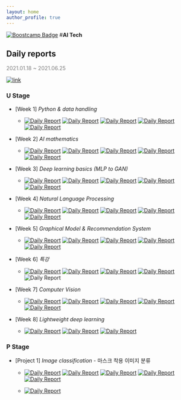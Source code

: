 ```yaml
---
layout: home
author_profile: true
---
```


[![Boostcamp Badge](https://img.shields.io/badge/Naver-Boostcamp-02c73?style=flat)](https://boostcamp.connect.or.kr/program.html) #**AI Tech**

## **Daily reports**

<span style="color:grey">2021.01.18 ~ 2021.06.25</span>

 [![link](https://img.shields.io/badge/Review-합격후기-gold?style=flat)](https://www.philgineer.com/2021/02/ai-tech.html)

### U Stage

* [Week 1] *Python & data handling*
    * [![Daily Report](https://img.shields.io/badge/Day01-red?style=flat)](https://philgineer.github.io/boostcamp-001)
    [![Daily Report](https://img.shields.io/badge/Day02-orange?style=flat)](https://philgineer.github.io/boostcamp-002)
    [![Daily Report](https://img.shields.io/badge/Day03-yellow?style=flat)](https://philgineer.github.io/boostcamp-003)
    [![Daily Report](https://img.shields.io/badge/Day04-green?style=flat)](https://philgineer.github.io/boostcamp-004)
    [![Daily Report](https://img.shields.io/badge/Day05-blue?style=flat)](https://philgineer.github.io/boostcamp-005)

* [Week 2] *AI mathematics*
    * [![Daily Report](https://img.shields.io/badge/Day06-red?style=flat)](https://philgineer.github.io/boostcamp-006)
    [![Daily Report](https://img.shields.io/badge/Day07-orange?style=flat)](https://philgineer.github.io/boostcamp-007)
    [![Daily Report](https://img.shields.io/badge/Day08-yellow?style=flat)](https://philgineer.github.io/boostcamp-008)
    [![Daily Report](https://img.shields.io/badge/Day09-green?style=flat)](https://philgineer.github.io/boostcamp-009)
    [![Daily Report](https://img.shields.io/badge/Day10-blue?style=flat)](https://philgineer.github.io/boostcamp-010)

* [Week 3] *Deep learning basics (MLP to GAN)*
    * [![Daily Report](https://img.shields.io/badge/Day11-red?style=flat)](https://philgineer.github.io/boostcamp-011)
    [![Daily Report](https://img.shields.io/badge/Day12-orange?style=flat)](https://philgineer.github.io/boostcamp-012)
    [![Daily Report](https://img.shields.io/badge/Day13-yellow?style=flat)](https://philgineer.github.io/boostcamp-013)
    [![Daily Report](https://img.shields.io/badge/Day14-green?style=flat)](https://philgineer.github.io/boostcamp-014)
    [![Daily Report](https://img.shields.io/badge/Day15-blue?style=flat)](https://philgineer.github.io/boostcamp-015)

* [Week 4] *Natural Language Processing*
    * [![Daily Report](https://img.shields.io/badge/Day16-red?style=flat)](https://philgineer.github.io/boostcamp-016)
    [![Daily Report](https://img.shields.io/badge/Day17-orange?style=flat)](https://philgineer.github.io/boostcamp-017)
    [![Daily Report](https://img.shields.io/badge/Day18-yellow?style=flat)](https://philgineer.github.io/boostcamp-018)
    [![Daily Report](https://img.shields.io/badge/Day19-green?style=flat)](https://philgineer.github.io/boostcamp-019)
    [![Daily Report](https://img.shields.io/badge/Day20-blue?style=flat)](https://philgineer.github.io/boostcamp-020)

* [Week 5] *Graphical Model & Recommendation System*
    * [![Daily Report](https://img.shields.io/badge/Day21-red?style=flat)](https://philgineer.github.io/boostcamp-021)
    [![Daily Report](https://img.shields.io/badge/Day22-orange?style=flat)](https://philgineer.github.io/boostcamp-022)
    [![Daily Report](https://img.shields.io/badge/Day23-yellow?style=flat)](https://philgineer.github.io/boostcamp-023)
    [![Daily Report](https://img.shields.io/badge/Day24-green?style=flat)](https://philgineer.github.io/boostcamp-024)
    [![Daily Report](https://img.shields.io/badge/Day25-blue?style=flat)](https://philgineer.github.io/boostcamp-025)

* [Week 6] *특강*
    * [![Daily Report](https://img.shields.io/badge/Day26-red?style=flat)](https://philgineer.github.io/boostcamp-026)
    [![Daily Report](https://img.shields.io/badge/Day27-orange?style=flat)](https://philgineer.github.io/boostcamp-027)
    [![Daily Report](https://img.shields.io/badge/Day28-yellow?style=flat)](https://philgineer.github.io/boostcamp-028)
    [![Daily Report](https://img.shields.io/badge/Day29-green?style=flat)](https://philgineer.github.io/boostcamp-029)
    ![Daily Report](https://img.shields.io/badge/공휴일-grey?style=flat)

* [Week 7] *Computer Vision*
    * [![Daily Report](https://img.shields.io/badge/Day31-red?style=flat)](https://philgineer.github.io/boostcamp-031)
    [![Daily Report](https://img.shields.io/badge/Day32-orange?style=flat)](https://philgineer.github.io/boostcamp-032)
    [![Daily Report](https://img.shields.io/badge/Day33-yellow?style=flat)](https://philgineer.github.io/boostcamp-033)
    [![Daily Report](https://img.shields.io/badge/Day34-green?style=flat)](https://philgineer.github.io/boostcamp-034)
    [![Daily Report](https://img.shields.io/badge/Day35-blue?style=flat)](https://philgineer.github.io/boostcamp-035)

* [Week 8] *Lightweight deep learning*
    * [![Daily Report](https://img.shields.io/badge/Day36-red?style=flat)](https://philgineer.github.io/boostcamp-036)
    [![Daily Report](https://img.shields.io/badge/Day37-orange?style=flat)](https://philgineer.github.io/boostcamp-037)
    [![Daily Report](https://img.shields.io/badge/Day38-yellow?style=flat)](https://philgineer.github.io/boostcamp-038)

### P Stage

* [Project 1] *Image classification* - 마스크 착용 이미지 분류

    * [![Daily Report](https://img.shields.io/badge/Day01-purple?style=flat)](https://philgineer.github.io/boostcamp-101)
    [![Daily Report](https://img.shields.io/badge/Day02-purple?style=flat)](https://philgineer.github.io/boostcamp-102)
    [![Daily Report](https://img.shields.io/badge/Day03-purple?style=flat)](https://philgineer.github.io/boostcamp-103)
    [![Daily Report](https://img.shields.io/badge/Day04-purple?style=flat)](https://philgineer.github.io/boostcamp-104)
    [![Daily Report](https://img.shields.io/badge/Day05-purple?style=flat)](https://philgineer.github.io/boostcamp-105)
    
    * [![Daily Report](https://img.shields.io/badge/Day06-purple?style=flat)](https://philgineer.github.io/boostcamp-106)

<br><br>

